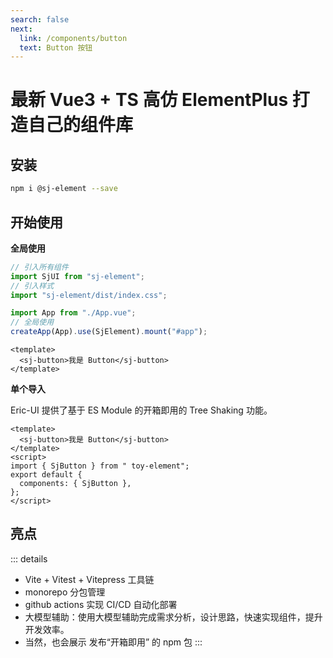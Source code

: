 ```yaml
---
search: false
next:
  link: /components/button
  text: Button 按钮
---
```


# 最新 Vue3 + TS 高仿 ElementPlus 打造自己的组件库

## 安装

```bash
npm i @sj-element --save
```

## 开始使用

**全局使用**

```js
// 引入所有组件
import SjUI from "sj-element";
// 引入样式
import "sj-element/dist/index.css";

import App from "./App.vue";
// 全局使用
createApp(App).use(SjElement).mount("#app");
```

```vue
<template>
  <sj-button>我是 Button</sj-button>
</template>
```

**单个导入**

Eric-UI 提供了基于 ES Module 的开箱即用的 Tree Shaking 功能。

```vue
<template>
  <sj-button>我是 Button</sj-button>
</template>
<script>
import { SjButton } from " toy-element";
export default {
  components: { SjButton },
};
</script>
```


<!-- ::: preview
api-table src=components/Button/types.ts
::: -->

## 亮点

::: details

- Vite + Vitest + Vitepress 工具链
- monorepo 分包管理
- github actions 实现 CI/CD 自动化部署
- 大模型辅助：使用大模型辅助完成需求分析，设计思路，快速实现组件，提升开发效率。
- 当然，也会展示 发布“开箱即用” 的 npm 包
  :::
